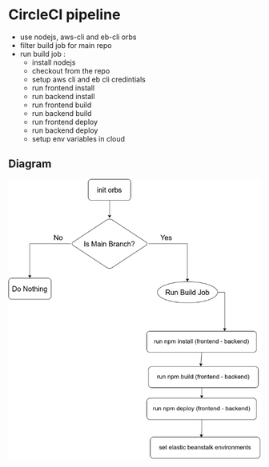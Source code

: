 # CircleCI pipeline

- use nodejs, aws-cli and eb-cli orbs
- filter build job for main repo
- run build job :
  - install nodejs
  - checkout from the repo
  - setup aws cli and eb cli credintials
  - run frontend install
  - run backend install
  - run frontend build
  - run backend build
  - run frontend deploy
  - run backend deploy
  - setup env variables in cloud

## Diagram

![CircleCI Diagram](./assets/circleci-diagram.png)
